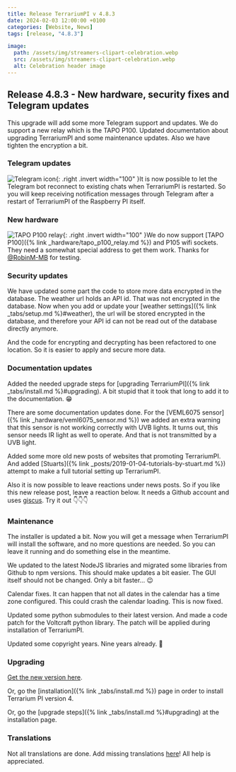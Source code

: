 ```yaml
---
title: Release TerrariumPI v 4.8.3
date: 2024-02-03 12:00:00 +0100
categories: [Website, News]
tags: [release, "4.8.3"]

image:
  path: /assets/img/streamers-clipart-celebration.webp
  src: /assets/img/streamers-clipart-celebration.webp
  alt: Celebration header image
---
```


## Release 4.8.3 - New hardware, security fixes and Telegram updates

This upgrade will add some more Telegram support and updates. We do support a new relay which is the TAPO P100. Updated documentation about upgrading TerrariumPI and some maintenance updates. Also we have tighten the encryption a bit.

### Telegram updates

![Telegram icon](/assets/img/telegram-logo.webp){: .right .invert width="100" }It is now possible to let the Telegram bot reconnect to existing chats when TerrariumPI is restarted. So you will keep receiving notification messages through Telegram after a restart of TerrariumPI of the Raspberry PI itself.

### New hardware

![TAPO P100 relay](/assets/img/Tapo-P100_EU.webp){: .right .invert width="100" }We do now support [TAPO P100]({% link _hardware/tapo_p100_relay.md %}) and P105 wifi sockets. They need a somewhat special address to get them work. Thanks for [@RobinM-MB](https://github.com/RobinM-MB) for testing.

### Security updates

We have updated some part the code to store more data encrypted in the database. The weather url holds an API id. That was not encrypted in the database. Now when you add or update your [weather settings]({% link _tabs/setup.md %}#weather), the url will be stored encrypted in the database, and therefore your API id can not be read out of the database directly anymore.

And the code for encrypting and decrypting has been refactored to one location. So it is easier to apply and secure more data.

### Documentation updates

Added the needed upgrade steps for [upgrading TerrariumPI]({% link _tabs/install.md %}#upgrading). A bit stupid that it took that long to add it to the documentation. 😁

There are some documentation updates done. For the [VEML6075 sensor]({% link _hardware/veml6075_sensor.md %}) we added an extra warning that this sensor is not working correctly with UVB lights. It turns out, this sensor needs IR light as well to operate. And that is not transmitted by a UVB light.

Added some more old new posts of websites that promoting TerrariumPI. And added [Stuarts]({% link _posts/2019-01-04-tutorials-by-stuart.md %}) attempt to make a full tutorial setting up TerrariumPI.

Also it is now possible to leave reactions under news posts. So if you like this new release post, leave a reaction below. It needs a Github account and uses [giscus](https://giscus.app/). Try it out 👇👇👇

### Maintenance

The installer is updated a bit. Now you will get a message when TerrariumPI will install the software, and no more questions are needed. So you can leave it running and do something else in the meantime.

We updated to the latest NodeJS libraries and migrated some libraries from Github to npm versions. This should make updates a bit easier. The GUI itself should not be changed. Only a bit faster... 😉

Calendar fixes. It can happen that not all dates in the calendar has a time zone configured. This could crash the calendar loading. This is now fixed.

Updated some python submodules to their latest version. And made a code patch for the Voltcraft python library. The patch will be applied during installation of TerrariumPI.

Updated some copyright years. Nine years already. 🙂

### Upgrading

[Get the new version here](https://github.com/theyosh/TerrariumPI/releases/tag/4.8.3).

Or, go the [installation]({% link _tabs/install.md %}) page in order to install Terrarium PI version 4.

Or, go the [upgrade steps]({% link _tabs/install.md %}#upgrading) at the installation page.

### Translations

Not all translations are done. Add missing translations [here](https://weblate.theyosh.nl/engage/terrariumpi/)! All help is appreciated.
